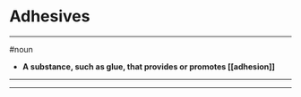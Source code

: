 # Adhesives
---
#noun
- **A substance, such as glue, that provides or promotes [[adhesion]]**
---
---
